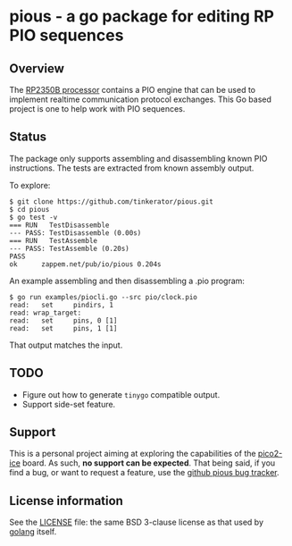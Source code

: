 # pious - a go package for editing RP PIO sequences

## Overview

The [RP2350B
processor](https://datasheets.raspberrypi.com/rp2350/rp2350-datasheet.pdf)
contains a PIO engine that can be used to implement realtime
communication protocol exchanges. This Go based project is one to help
work with PIO sequences.

## Status

The package only supports assembling and disassembling known PIO
instructions. The tests are extracted from known assembly output.

To explore:

```
$ git clone https://github.com/tinkerator/pious.git
$ cd pious
$ go test -v
=== RUN   TestDisassemble
--- PASS: TestDisassemble (0.00s)
=== RUN   TestAssemble
--- PASS: TestAssemble (0.20s)
PASS
ok  	zappem.net/pub/io/pious	0.204s
```

An example assembling and then disassembling a .pio program:

```
$ go run examples/piocli.go --src pio/clock.pio
read:   set     pindirs, 1
read: wrap_target:
read:   set     pins, 0 [1]
read:   set     pins, 1 [1]
```

That output matches the input.

## TODO

- Figure out how to generate `tinygo` compatible output.
- Support side-set feature.

## Support

This is a personal project aiming at exploring the capabilities of the
[pico2-ice](http://pico2-ice.tinyvision.ai/) board. As such, **no
support can be expected**. That being said, if you find a bug, or want
to request a feature, use the [github pious bug
tracker](https://github.com/tinkerator/pious/issues).

## License information

See the [LICENSE](LICENSE) file: the same BSD 3-clause license as that
used by [golang](https://golang.org/LICENSE) itself.
